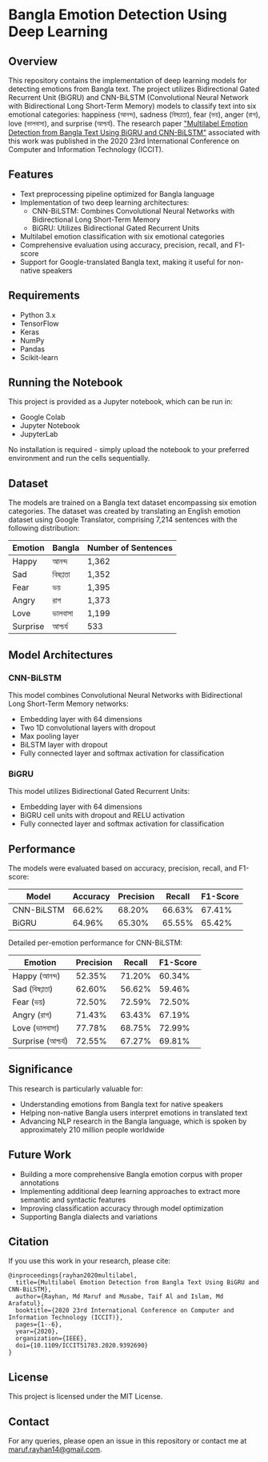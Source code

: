 # Bangla Emotion Detection Using Deep Learning

## Overview
This repository contains the implementation of deep learning models for detecting emotions from Bangla text. The project utilizes Bidirectional Gated Recurrent Unit (BiGRU) and CNN-BiLSTM (Convolutional Neural Network with Bidirectional Long Short-Term Memory) models to classify text into six emotional categories: happiness (আনন্দ), sadness (বিষণ্ণতা), fear (ভয়), anger (রাগ), love (ভালবাসা), and surprise (আশ্চর্য). The research paper ["Multilabel Emotion Detection from Bangla Text Using BiGRU and CNN-BiLSTM"](https://ieeexplore.ieee.org/abstract/document/9392690) associated with this work was published in the 2020 23rd International Conference on Computer and Information Technology (ICCIT).

## Features
- Text preprocessing pipeline optimized for Bangla language
- Implementation of two deep learning architectures:
  - CNN-BiLSTM: Combines Convolutional Neural Networks with Bidirectional Long Short-Term Memory
  - BiGRU: Utilizes Bidirectional Gated Recurrent Units
- Multilabel emotion classification with six emotional categories
- Comprehensive evaluation using accuracy, precision, recall, and F1-score
- Support for Google-translated Bangla text, making it useful for non-native speakers

## Requirements
- Python 3.x
- TensorFlow
- Keras
- NumPy
- Pandas
- Scikit-learn

## Running the Notebook
This project is provided as a Jupyter notebook, which can be run in:
- Google Colab
- Jupyter Notebook
- JupyterLab

No installation is required - simply upload the notebook to your preferred environment and run the cells sequentially.

## Dataset
The models are trained on a Bangla text dataset encompassing six emotion categories. The dataset was created by translating an English emotion dataset using Google Translator, comprising 7,214 sentences with the following distribution:

| Emotion | Bangla | Number of Sentences |
|---------|--------|---------------------|
| Happy | আনন্দ | 1,362 |
| Sad | বিষণ্ণতা | 1,352 |
| Fear | ভয় | 1,395 |
| Angry | রাগ | 1,373 |
| Love | ভালবাসা | 1,199 |
| Surprise | আশ্চর্য | 533 |

## Model Architectures

### CNN-BiLSTM
This model combines Convolutional Neural Networks with Bidirectional Long Short-Term Memory networks:
- Embedding layer with 64 dimensions
- Two 1D convolutional layers with dropout
- Max pooling layer
- BiLSTM layer with dropout
- Fully connected layer and softmax activation for classification

### BiGRU
This model utilizes Bidirectional Gated Recurrent Units:
- Embedding layer with 64 dimensions
- BiGRU cell units with dropout and RELU activation
- Fully connected layer and softmax activation for classification

## Performance
The models were evaluated based on accuracy, precision, recall, and F1-score:

| Model | Accuracy | Precision | Recall | F1-Score |
|-------|----------|-----------|--------|----------|
| CNN-BiLSTM | 66.62% | 68.20% | 66.63% | 67.41% |
| BiGRU | 64.96% | 65.30% | 65.55% | 65.42% |

Detailed per-emotion performance for CNN-BiLSTM:

| Emotion | Precision | Recall | F1-Score |
|---------|-----------|--------|----------|
| Happy (আনন্দ) | 52.35% | 71.20% | 60.34% |
| Sad (বিষণ্ণতা) | 62.60% | 56.62% | 59.46% |
| Fear (ভয়) | 72.50% | 72.59% | 72.50% |
| Angry (রাগ) | 71.43% | 63.43% | 67.19% |
| Love (ভালবাসা) | 77.78% | 68.75% | 72.99% |
| Surprise (আশ্চর্য) | 72.55% | 67.27% | 69.81% |

## Significance
This research is particularly valuable for:
- Understanding emotions from Bangla text for native speakers
- Helping non-native Bangla users interpret emotions in translated text
- Advancing NLP research in the Bangla language, which is spoken by approximately 210 million people worldwide

## Future Work
- Building a more comprehensive Bangla emotion corpus with proper annotations
- Implementing additional deep learning approaches to extract more semantic and syntactic features
- Improving classification accuracy through model optimization
- Supporting Bangla dialects and variations

## Citation
If you use this work in your research, please cite:
```
@inproceedings{rayhan2020multilabel,
  title={Multilabel Emotion Detection from Bangla Text Using BiGRU and CNN-BiLSTM},
  author={Rayhan, Md Maruf and Musabe, Taif Al and Islam, Md Arafatul},
  booktitle={2020 23rd International Conference on Computer and Information Technology (ICCIT)},
  pages={1--6},
  year={2020},
  organization={IEEE},
  doi={10.1109/ICCIT51783.2020.9392690}
}
```

## License
This project is licensed under the MIT License.

## Contact
For any queries, please open an issue in this repository or contact me at maruf.rayhan14@gmail.com.

